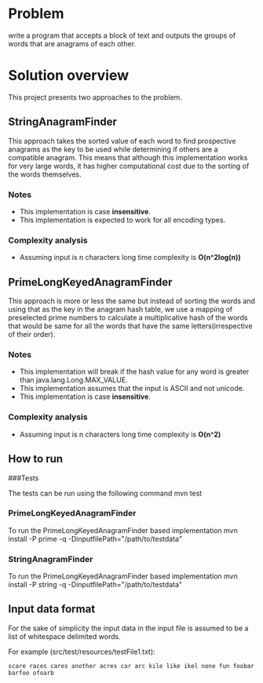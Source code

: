 # Problem
write a program that accepts a block of text and outputs the groups of words that are anagrams of each other.

# Solution overview
This project presents two approaches to the problem.

## StringAnagramFinder

This approach takes the sorted value of each word to find prospective anagrams as the key to be used while determining
if others are a compatible anagram. This means that although this implementation works for very large words, it has higher
computational cost due to the sorting of the words themselves.

### Notes
* This implementation is case **insensitive**.
* This implementation is expected to work for all encoding types.

### Complexity analysis

* Assuming input is n characters long time complexity is **O(n^2log(n))**


## PrimeLongKeyedAnagramFinder

This approach is more or less the same but instead of sorting the words and using that as the key in the anagram hash table,
we use a mapping of preselected prime numbers to calculate a multiplicative hash of the words that would be same for all the
words that have the same letters(irrespective of their order).

### Notes

* This implementation will break if the hash value for any word is greater than java.lang.Long.MAX_VALUE.
* This implementation assumes that the input is ASCII and not unicode.
* This implementation is case **insensitive**.

### Complexity analysis

* Assuming input is n characters long time complexity is **O(n^2)**

## How to run

###Tests

The tests can be run using the following command
    mvn test

### PrimeLongKeyedAnagramFinder

To run the PrimeLongKeyedAnagramFinder based implementation
    mvn install -P prime -q -DinputfilePath="/path/to/testdata"

### StringAnagramFinder

To run the PrimeLongKeyedAnagramFinder based implementation
    mvn install -P string -q -DinputfilePath="/path/to/testdata"

## Input data format

For the sake of simplicity the input data in the input file is assumed to be a list of whitespace delimited words.

For example (src/test/resources/testFile1.txt):

    scare races cares another acres car arc kile like ikel none fun foobar barfoo ofoarb


